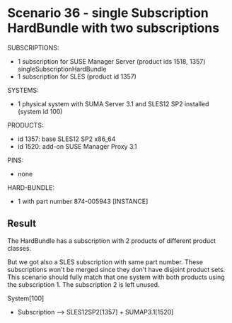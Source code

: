 Scenario 36 - single Subscription HardBundle with two subscriptions
===================================================================

SUBSCRIPTIONS:
- 1 subscription for SUSE Manager Server (product ids 1518, 1357) singleSubscriptionHardBundle
- 1 subscription for SLES (product id 1357)

SYSTEMS:
- 1 physical system with SUMA Server 3.1 and SLES12 SP2 installed (system id 100)

PRODUCTS:
- id 1357: base SLES12 SP2 x86_64
- id 1520: add-on SUSE Manager Proxy 3.1

PINS:
- none

HARD-BUNDLE:
- 1 with part number 874-005943 [INSTANCE]

Result
------

The HardBundle has a subscription with 2 products of different product classes.

But we got also a SLES subscription with same part number. These subscriptions
won't be merged since they don't have disjoint product sets.
This scenario should fully match that one system with both products using the
subscription 1. The subscription 2 is left unused.

System[100]
 - Subscription --> SLES12SP2[1357] + SUMAP3.1[1520]

